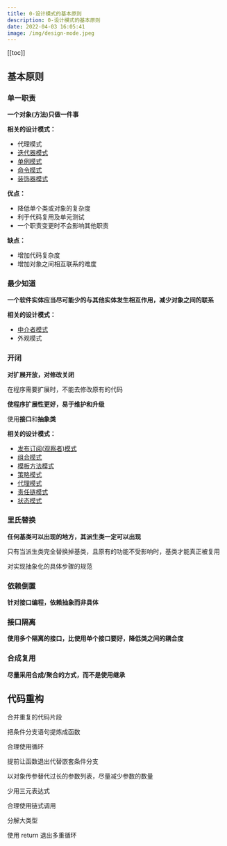 ```yaml
---
title: 0-设计模式的基本原则
description: 0-设计模式的基本原则
date: 2022-04-03 16:05:41
image: /img/design-mode.jpeg
---
```


[[toc]]

## 基本原则

### 单一职责

**一个对象(方法)只做一件事**

**相关的设计模式：**
- 代理模式
- [迭代器模式](./4-Iterator-Mode)
- [单例模式](./1-Singleton)
- [命令模式](./6-Command-Mode)
- [装饰器模式](./12-Decorator-Mode)

**优点：**
- 降低单个类或对象的复杂度
- 利于代码复用及单元测试
- 一个职责变更时不会影响其他职责

**缺点：**
- 增加代码复杂度
- 增加对象之间相互联系的难度

### 最少知道

**一个软件实体应当尽可能少的与其他实体发生相互作用，减少对象之间的联系**

**相关的设计模式：**
- [中介者模式](./11-Mediator-Mode)
- 外观模式

### 开闭

**对扩展开放，对修改关闭**

在程序需要扩展时，不能去修改原有的代码

**使程序扩展性更好，易于维护和升级**

使用**接口**和**抽象类**

**相关的设计模式：**
- [发布订阅(观察者)模式](./5-Observer-Mode)
- [组合模式](./7-Composite-Mode)
- [模板方法模式](./8-Template-Mode)
- [策略模式](./2-Strategy-Mode)
- [代理模式](./3-Proxy-Mode)
- [责任链模式](./10-CoR-Mode)
- [状态模式](./13-State-Mode)

### 里氏替换

**任何基类可以出现的地方，其派生类一定可以出现**

只有当派生类完全替换掉基类，且原有的功能不受影响时，基类才能真正被复用

对实现抽象化的具体步骤的规范

### 依赖倒置

**针对接口编程，依赖抽象而非具体**

### 接口隔离

**使用多个隔离的接口，比使用单个接口要好，降低类之间的耦合度**

### 合成复用

**尽量采用合成/聚合的方式，而不是使用继承**

## 代码重构

合并重复的代码片段

把条件分支语句提炼成函数

合理使用循环

提前让函数退出代替嵌套条件分支

以对象传参替代过长的参数列表，尽量减少参数的数量

少用三元表达式

合理使用链式调用

分解大类型

使用 return 退出多重循环